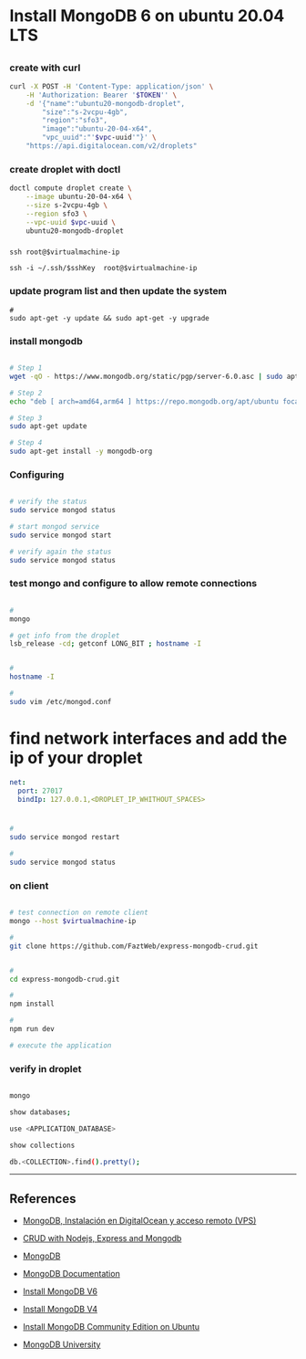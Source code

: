 # Install MongoDB 6 on ubuntu 20.04 LTS

##

### create with curl
```bash
curl -X POST -H 'Content-Type: application/json' \
    -H 'Authorization: Bearer '$TOKEN'' \
    -d '{"name":"ubuntu20-mongodb-droplet",
        "size":"s-2vcpu-4gb",
        "region":"sfo3",
        "image":"ubuntu-20-04-x64",
        "vpc_uuid":"'$vpc-uuid'"}' \
    "https://api.digitalocean.com/v2/droplets"
```


### create droplet with doctl
```bash
doctl compute droplet create \
    --image ubuntu-20-04-x64 \
    --size s-2vcpu-4gb \
    --region sfo3 \
    --vpc-uuid $vpc-uuid \
    ubuntu20-mongodb-droplet
```

###
```
ssh root@$virtualmachine-ip

ssh -i ~/.ssh/$sshKey  root@$virtualmachine-ip
```


### update program list and then update the system
```
#
sudo apt-get -y update && sudo apt-get -y upgrade
```

### install mongodb
```bash

# Step 1
wget -qO - https://www.mongodb.org/static/pgp/server-6.0.asc | sudo apt-key add -

# Step 2
echo "deb [ arch=amd64,arm64 ] https://repo.mongodb.org/apt/ubuntu focal/mongodb-org/6.0 multiverse" | sudo tee /etc/apt/sources.list.d/mongodb-org-6.0.list

# Step 3
sudo apt-get update

# Step 4
sudo apt-get install -y mongodb-org

```


### Configuring
```bash

# verify the status
sudo service mongod status

# start mongod service
sudo service mongod start

# verify again the status
sudo service mongod status

```


### test mongo and configure to allow remote connections
```bash

#
mongo

# get info from the droplet
lsb_release -cd; getconf LONG_BIT ; hostname -I


# 
hostname -I

#
sudo vim /etc/mongod.conf 


```

# find network interfaces and add the ip of your droplet
```yaml
net:
  port: 27017
  bindIp: 127.0.0.1,<DROPLET_IP_WHITHOUT_SPACES>

```

###
```bash

#
sudo service mongod restart

#
sudo service mongod status


```


### on client
```bash

# test connection on remote client
mongo --host $virtualmachine-ip

#
git clone https://github.com/FaztWeb/express-mongodb-crud.git


#
cd express-mongodb-crud.git

# 
npm install

#
npm run dev

# execute the application

```


### verify in droplet
```bash

mongo

show databases;

use <APPLICATION_DATABASE>

show collections

db.<COLLECTION>.find().pretty();

```




---

## References

- [MongoDB, Instalación en DigitalOcean y acceso remoto (VPS)](https://www.youtube.com/watch?v=gdnWRVQci8Q&list=PLo5lAe9kQrwpvZYLL908Rx693aGcWMUuL&index=5)

- [CRUD with Nodejs, Express and Mongodb](https://github.com/FaztWeb/express-mongodb-crud)

- [MongoDB](https://www.mongodb.com/)

- [MongoDB Documentation](https://www.mongodb.com/docs/)

- [Install MongoDB V6](https://www.mongodb.com/docs/v6.0/installation/)

- [Install MongoDB V4](https://www.mongodb.com/docs/v4.4/tutorial/install-mongodb-on-ubuntu/)

- [Install MongoDB Community Edition on Ubuntu](https://www.mongodb.com/docs/v6.0/tutorial/install-mongodb-on-ubuntu/)

- [MongoDB University](https://learn.mongodb.com/)